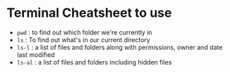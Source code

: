 # Terminal Cheatsheet to use

* `pwd` : to find out which folder we're currently in
* `ls` : To find out what's in our current directory
* `ls-l` : a list of files and folders along with permissions, owner and date last  modified
* `ls-al` :   a list of files and folders including hidden files
